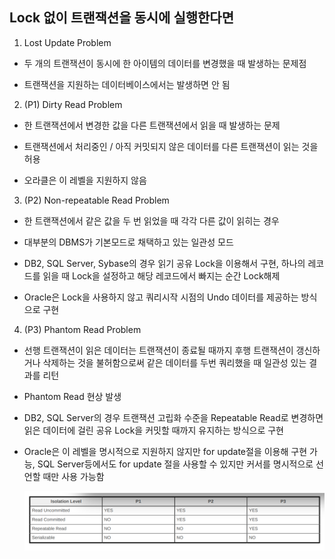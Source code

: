 ## Lock 없이 트랜잭션을 동시에 실행한다면


1. Lost Update Problem
  
  - 두 개의 트랜잭션이 동시에 한 아이템의 데이터를 변경했을 때 발생하는 문제점

  - 트랜잭션을 지원하는 데이터베이스에서는 발생하면 안 됨



2. (P1) Dirty Read Problem

  - 한 트랜잭션에서 변경한 값을 다른 트랜잭션에서 읽을 때 발생하는 문제
  
  - 트랜잭션에서 처리중인 / 아직 커밋되지 않은 데이터를 다른 트랜잭션이 읽는 것을 허용
  
  - 오라클은 이 레벨을 지원하지 않음




3. (P2) Non-repeatable Read Problem

  - 한 트랜잭션에서 같은 값을 두 번 읽었을 때 각각 다른 값이 읽히는 경우
  
  - 대부분의 DBMS가 기본모드로 채택하고 있는 일관성 모드

  - DB2, SQL Server, Sybase의 경우 읽기 공유 Lock을 이용해서 구현, 하나의 레코드를 읽을 때 Lock을 설정하고 해당 레코드에서 빠지는 순간 Lock해제

  - Oracle은 Lock을 사용하지 않고 쿼리시작 시점의 Undo 데이터를 제공하는 방식으로 구현



4. (P3) Phantom Read Problem

  - 선행 트랜잭션이 읽은 데이터는 트랜잭션이 종료될 때까지 후행 트랜잭션이 갱신하거나 삭제하는 것을 불허함으로써 같은 데이터를 두번 쿼리했을 때 일관성 있는      결과를 리턴

  - Phantom Read 현상 발생

  - DB2, SQL Server의 경우 트랜잭션 고립화 수준을 Repeatable Read로 변경하면 읽은 데이터에 걸린 공유 Lock을 커밋할 때까지 유지하는 방식으로 구현

  - Oracle은 이 레벨을 명시적으로 지원하지 않지만 for update절을 이용해 구현 가능,
    SQL Server등에서도 for update 절을 사용할 수 있지만 커서를 명시적으로 선언할 때만 사용 가능함
    
    
    
    
    
    ![isolation level에 따른 오류발생](https://github.com/chldbtjd2272/csbox/blob/master/Database/images/Lock%EC%97%86%EB%8A%94.png)
